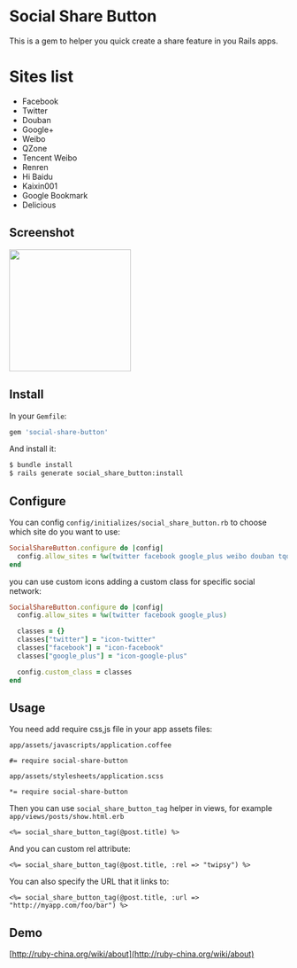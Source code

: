 # Social Share Button

This is a gem to helper you quick create a share feature in you Rails apps.

# Sites list

* Facebook
* Twitter
* Douban
* Google+
* Weibo
* QZone
* Tencent Weibo
* Renren
* Hi Baidu
* Kaixin001
* Google Bookmark
* Delicious

## Screenshot

<img src="http://l.ruby-china.org/photo/85fa930a43d622ba9653eb0f86df207c.png" width="220px" />

## Install

In your `Gemfile`:

```ruby
gem 'social-share-button'
```

And install it:

```bash
$ bundle install
$ rails generate social_share_button:install
```

## Configure

You can config `config/initializes/social_share_button.rb` to choose which site do you want to use:

```ruby
SocialShareButton.configure do |config|
  config.allow_sites = %w(twitter facebook google_plus weibo douban tqq renren qq kaixin001 baidu)
end
```

you can use custom icons adding a custom class for specific social network:
```ruby
SocialShareButton.configure do |config|
  config.allow_sites = %w(twitter facebook google_plus)

  classes = {}
  classes["twitter"] = "icon-twitter"
  classes["facebook"] = "icon-facebook"
  classes["google_plus"] = "icon-google-plus"

  config.custom_class = classes
end
```

## Usage

You need add require css,js file in your app assets files:

`app/assets/javascripts/application.coffee`

```
#= require social-share-button
```

`app/assets/stylesheets/application.scss`

```
*= require social-share-button
```

Then you can use `social_share_button_tag` helper in views, for example `app/views/posts/show.html.erb`

```erb
<%= social_share_button_tag(@post.title) %>
```

And you can custom rel attribute:

```erb
<%= social_share_button_tag(@post.title, :rel => "twipsy") %>
```

You can also specify the URL that it links to:

```erb
<%= social_share_button_tag(@post.title, :url => "http://myapp.com/foo/bar") %>
```

## Demo

[http://ruby-china.org/wiki/about](http://ruby-china.org/wiki/about)

